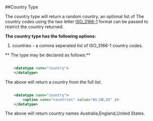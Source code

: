 ##Country Type

The country type will return a random country, an optional list of The country codes using the two letter [ISO_3166-1](http://en.wikipedia.org/wiki/ISO_3166-1) format can be passed to restrict the country returned.


**The country type has the following options:**

1. countries - a comma seperated list of ISO_3166-1 country codes.

** The type may be declared as follows:**

```xml

    <datatype name="country">
    </datatype>

```

The above will return a country from the full list.


```xml

    <datatype name="country">
        <option name="countries" value="AU,GB,US" />
    </datatype>

```

The above will return country names Australia,England,United States.

